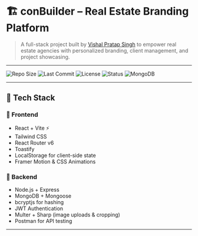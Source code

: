 # 🏗️ conBuilder – Real Estate Branding Platform

> A full-stack project built by [Vishal Pratap Singh](https://github.com/VIRAT178) to empower real estate agencies with personalized branding, client management, and project showcasing.

---

![Repo Size](https://img.shields.io/github/repo-size/VIRAT178/conBuilder)
![Last Commit](https://img.shields.io/github/last-commit/VIRAT178/conBuilder)
![License](https://img.shields.io/github/license/VIRAT178/conBuilder)
![Status](https://img.shields.io/badge/status-Flipr_Ready-blue)
![MongoDB](https://img.shields.io/badge/database-MongoDB-green)

---

## 🚀 Tech Stack

### 🧩 Frontend
- React + Vite ⚡
- Tailwind CSS
- React Router v6
- Toastify
- LocalStorage for client-side state
- Framer Motion & CSS Animations

### 🔧 Backend
- Node.js + Express
- MongoDB + Mongoose
- bcryptjs for hashing
- JWT Authentication
- Multer + Sharp (image uploads & cropping)
- Postman for API testing

---



